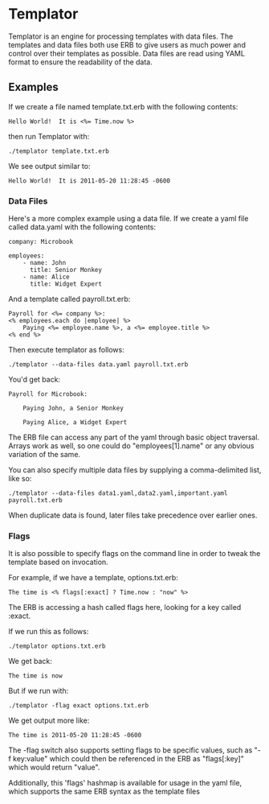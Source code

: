 # Templator

Templator is an engine for processing templates with data files.  The templates and data files both use ERB to give users as much power and control over their templates as possible.  Data files are read using YAML format to ensure the readability of the data.

## Examples

If we create a file named template.txt.erb with the following contents:

```
Hello World!  It is <%= Time.now %>
```
then run Templator with:

```
./templator template.txt.erb
```

We see output similar to:

```
Hello World!  It is 2011-05-20 11:28:45 -0600
```

### Data Files

Here's a more complex example using a data file.  If we create a yaml file called data.yaml with the following contents:

```
company: Microbook

employees:
    - name: John
      title: Senior Monkey
    - name: Alice
      title: Widget Expert
```

And a template called payroll.txt.erb:

```
Payroll for <%= company %>:
<% employees.each do |employee| %>
    Paying <%= employee.name %>, a <%= employee.title %>
<% end %>
```

Then execute templator as follows:

```
./templator --data-files data.yaml payroll.txt.erb
```

You'd get back:

```
Payroll for Microbook:

    Paying John, a Senior Monkey

    Paying Alice, a Widget Expert
```

The ERB file can access any part of the yaml through basic object traversal.  Arrays work as well, so one could do "employees[1].name" or any obvious variation of the same.

You can also specify multiple data files by supplying a comma-delimited list, like so:

```
./templator --data-files data1.yaml,data2.yaml,important.yaml payroll.txt.erb
```

When duplicate data is found, later files take precedence over earlier ones.

### Flags

It is also possible to specify flags on the command line in order to tweak the template based on invocation.

For example, if we have a template, options.txt.erb:

```
The time is <% flags[:exact] ? Time.now : "now" %>
```

The ERB is accessing a hash called flags here, looking for a key called :exact.

If we run this as follows:

```
./templator options.txt.erb
```

We get back:

```
The time is now
```

But if we run with:

```
./templator -flag exact options.txt.erb
```

We get output more like:

```
The time is 2011-05-20 11:28:45 -0600
```

The -flag switch also supports setting flags to be specific values, such as "-f key:value" which could then be referenced in the ERB as "flags[:key]" which would return "value".

Additionally, this 'flags' hashmap is available for usage in the yaml file, which supports the same ERB syntax as the template files



